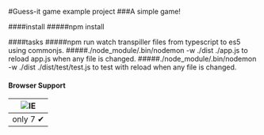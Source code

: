 #Guess-it game example project
###A simple game!

####install
#####npm install

####tasks
#####npm run watch 
transpiller files from typescript to es5 using commonjs.
#####./node_module/.bin/nodemon -w ./dist ./app.js
to reload app.js when any file is changed.
#####./node_module/.bin/nodemon -w ./dist ./dist/test/test.js
to test with reload when any file is changed.

#### Browser Support

![IE](https://raw.github.com/alrra/browser-logos/master/internet-explorer/internet-explorer_48x48.png) | 
--- |
only 7 ✔ |




